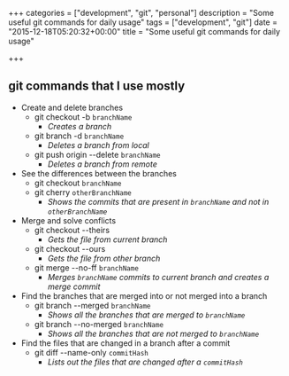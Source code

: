 +++
categories = ["development", "git", "personal"]
description = "Some useful git commands for daily usage"
tags = ["development", "git"]
date = "2015-12-18T05:20:32+00:00"
title = "Some useful git commands for daily usage"

+++

## git commands that I use mostly

- Create and delete branches
	* git checkout -b `branchName`
    	- _Creates a branch_
	* git branch -d `branchName`
    	- _Deletes a branch from local_
	* git push origin --delete `branchName`
    	- _Deletes a branch from remote_
- See the differences between the branches
	* git checkout `branchName`
	* git cherry `otherBranchName`
    	- _Shows the commits that are present in `branchName` and not in `otherBranchName`_
- Merge and solve conflicts
	* git checkout --theirs
    	- _Gets the file from current branch_
	* git checkout --ours
    	- _Gets the file from other branch_
	* git merge --no-ff `branchName`
    	- _Merges `branchName` commits to current branch and creates a merge commit_
- Find the branches that are merged into or not merged into a branch
	* git branch --merged `branchName`
    	- _Shows all the branches that are merged to `branchName`_
    * git branch --no-merged `branchName`
    	- _Shows all the branches that are not merged to `branchName`_
- Find the files that are changed in a branch after a commit
	* git diff --name-only `commitHash`
    	- _Lists out the files that are changed after a `commitHash`_

